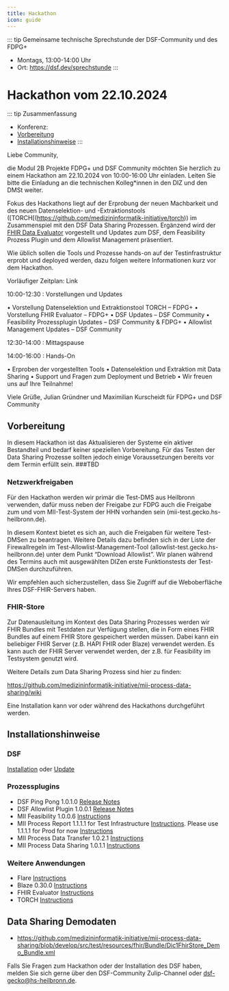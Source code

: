 ```yaml
---
title: Hackathon
icon: guide
---
```


<!--<meta http-equiv="refresh" content="0;url=https://audimax.heiconf.uni-heidelberg.de/jxh4-jxx2-tm6c-d37q">-->

::: tip Gemeinsame technische Sprechstunde der DSF-Community und des FDPG+
- Montags, 13:00-14:00 Uhr
- Ort: https://dsf.dev/sprechstunde
:::


# Hackathon vom 22.10.2024

::: tip Zusammenfassung
- Konferenz: 
- [Vorbereitung](#vorbereitung)
- [Installationshinweise](#installationshinweise)
:::

Liebe Community,

die Modul 2B Projekte FDPG+ und DSF Community möchten Sie herzlich zu einem Hackathon am 22.10.2024 von 10:00-16:00 Uhr einladen.
Leiten Sie bitte die Einladung an die technischen Kolleg*innen in den DIZ und den DMSt weiter.

Fokus des Hackathons liegt auf der Erprobung der neuen Machbarkeit und des neuen Datenselektion- und -Extraktionstools ([TORCH[(https://github.com/medizininformatik-initiative/torch)) im Zusammenspiel mit den DSF Data Sharing Prozessen. Ergänzend wird der [FHIR Data Evaluator](https://github.com/medizininformatik-initiative/fhir-data-evaluator) vorgestellt und Updates zum DSF, dem Feasibility Prozess Plugin und dem Allowlist Management präsentiert.

Wie üblich sollen die Tools und Prozesse hands-on auf der Testinfrastruktur erprobt und deployed werden, dazu folgen weitere Informationen kurz vor dem Hackathon.

Vorläufiger Zeitplan: Link

10:00-12:30 : Vorstellungen und Updates

•	Vorstellung Datenselektion und Extraktionstool TORCH – FDPG+
•	Vorstellung FHIR Evaluator – FDPG+
•	DSF Updates – DSF Community
•	Feasibility Prozessplugin Updates – DSF Community & FDPG+
•	Allowlist Management Updates – DSF Community

12:30-14:00 : Mittagspause

14:00-16:00 : Hands-On

•	Erproben der vorgestellten Tools
•	Datenselektion und Extraktion mit Data Sharing
•	Support und Fragen zum Deployment und Betrieb
•	Wir freuen uns auf Ihre Teilnahme!

Viele Grüße,
Julian Gründner und Maximilian Kurscheidt
für FDPG+ und DSF Community



## Vorbereitung
In diesem Hackathon ist das Aktualisieren der Systeme ein aktiver Bestandteil und bedarf keiner speziellen Vorbereitung. Für das Testen der Data Sharing Prozesse sollten jedoch einige Voraussetzungen bereits vor dem Termin erfüllt sein.
###TBD

### Netzwerkfreigaben

Für den Hackathon werden wir primär die Test-DMS aus Heilbronn verwenden, dafür muss neben der Freigabe zur FDPG auch die Freigabe zum und vom MII-Test-System der HHN vorhanden sein (mii-test.gecko.hs-heilbronn.de).

In diesem Kontext bietet es sich an, auch die Freigaben für weitere Test-DMSen zu beantragen. Weitere Details dazu befinden sich in der Liste der Firewallregeln im Test-Allowlist-Management-Tool (allowlist-test.gecko.hs-heilbronn.de) unter dem Punkt “Download Allowlist”. Wir planen während des Termins auch mit ausgewählten DIZen erste Funktionstests der Test-DMSen durchzuführen.

Wir empfehlen auch sicherzustellen, dass Sie Zugriff auf die Weboberfläche Ihres DSF-FHIR-Servers haben.

### FHIR-Store

Zur Datenausleitung im Kontext des Data Sharing Prozesses werden wir FHIR Bundles mit Testdaten zur Verfügung stellen, die in Form eines FHIR Bundles auf einem FHIR Store gespeichert werden müssen. Dabei kann ein beliebiger FHIR Server (z.B. HAPI FHIR oder Blaze) verwendet werden. Es kann auch der FHIR Server verwendet werden, der z.B. für Feasibility im Testsystem genutzt wird.

Weitere Details zum Data Sharing Prozess sind hier zu finden:

https://github.com/medizininformatik-initiative/mii-process-data-sharing/wiki

Eine Installation kann vor oder während des Hackathons durchgeführt werden.

## Installationshinweise

### DSF
[Installation](https://dsf.dev/stable/maintain/install.html) oder [Update](https://dsf.dev/stable/maintain/upgrade-from-1.html)

### Prozessplugins
- DSF Ping Pong 1.0.1.0 [Release Notes](https://github.com/datasharingframework/dsf-process-ping-pong/releases/tag/v1.0.1.0)
- DSF Allowlist Plugin 1.0.0.1 [Release Notes](https://github.com/datasharingframework/dsf-process-allow-list/releases/tag/v1.0.0.1)
- MII Feasibility 1.0.0.6 [Instructions](https://github.com/medizininformatik-initiative/feasibility-deploy/wiki/DSF-Middleware-Setup)
- MII Process Report 1.1.1.1 for Test Infrastructure [Instructions](https://github.com/medizininformatik-initiative/mii-process-report/wiki/Process-Report-Deployment-v1.1.x.x). Please use 1.1.1.1 for Prod for now [Instructions](https://github.com/medizininformatik-initiative/mii-process-report/wiki/Process-Report-Deployment-v1.1.x.x)
- MII Process Data Transfer 1.0.2.1 [Instructions](https://github.com/medizininformatik-initiative/mii-process-data-transfer/wiki/Process-Data-Transfer-Deployment-v1.0.x.x)
- MII Process Data Sharing 1.0.1.1 [Instructions](https://github.com/medizininformatik-initiative/mii-process-data-sharing/wiki/Process-Data-Sharing-Deployment-v1.0.x.x)

### Weitere Anwendungen
- Flare [Instructions](https://github.com/medizininformatik-initiative/flare)
- Blaze 0.30.0 [Instructions](https://github.com/samply/blaze/blob/master/docs/deployment/README.md)
- FHIR Evaluator [Instructions]()
- TORCH [Instructions]()

## Data Sharing Demodaten
- https://github.com/medizininformatik-initiative/mii-process-data-sharing/blob/develop/src/test/resources/fhir/Bundle/Dic1FhirStore_Demo_Bundle.xml



Falls Sie Fragen zum Hackathon oder der Installation des DSF haben, melden Sie sich gerne über den DSF-Community Zulip-Channel oder dsf-gecko@hs-heilbronn.de. 

